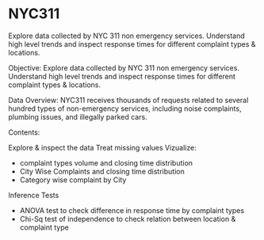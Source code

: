 # NYC311
Explore data collected by NYC 311 non emergency services. Understand high level trends and inspect response times for different complaint types &amp; locations.

Objective: Explore data collected by NYC 311 non emergency services. Understand high level trends and inspect response times for different complaint types & locations.

Data Overview: NYC311 receives thousands of requests related to several hundred types of non-emergency services, including noise complaints, plumbing issues, and illegally parked cars.

Contents:

Explore & inspect the data
Treat missing values
Vizualize:
- complaint types volume and closing time distribution
- City Wise Complaints and closing time distribution
- Category wise complaint by City

Inference Tests
- ANOVA test to check difference in response time by complaint types
- Chi-Sq test of independence to check relation between location & complaint type
